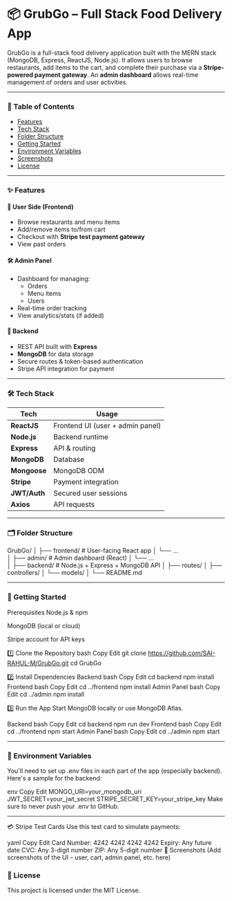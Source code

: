 # 📦 GrubGo – Full Stack Food Delivery App

GrubGo is a full-stack food delivery application built with the MERN stack (MongoDB, Express, ReactJS, Node.js). It allows users to browse restaurants, add items to the cart, and complete their purchase via a **Stripe-powered payment gateway**. An **admin dashboard** allows real-time management of orders and user activities.

---

### 🧭 Table of Contents

- [Features](#-features)
- [Tech Stack](#-tech-stack)
- [Folder Structure](#-folder-structure)
- [Getting Started](#-getting-started)
- [Environment Variables](#-environment-variables)
- [Screenshots](#-screenshots)
- [License](#-license)

---

### ✨ Features

#### 👤 User Side (Frontend)
- Browse restaurants and menu items
- Add/remove items to/from cart
- Checkout with **Stripe test payment gateway**
- View past orders

#### 🛠️ Admin Panel
- Dashboard for managing:
  - Orders
  - Menu items
  - Users
- Real-time order tracking
- View analytics/stats (if added)

#### 🔗 Backend
- REST API built with **Express**
- **MongoDB** for data storage
- Secure routes & token-based authentication
- Stripe API integration for payment

---

### 🛠️ Tech Stack

| Tech        | Usage                             |
|-------------|-----------------------------------|
| **ReactJS** | Frontend UI (user + admin panel)  |
| **Node.js** | Backend runtime                   |
| **Express** | API & routing                     |
| **MongoDB** | Database                          |
| **Mongoose** | MongoDB ODM                      |
| **Stripe** | Payment integration               |
| **JWT/Auth** | Secured user sessions             |
| **Axios** | API requests                      |

---

### 🗂 Folder Structure

GrubGo/
│
├── frontend/       # User-facing React app
│   └── ...         
│
├── admin/          # Admin dashboard (React)
│   └── ...         
│
├── backend/        # Node.js + Express + MongoDB API
│   ├── routes/
│   ├── controllers/
│   └── models/
│
└── README.md

---

### 🚀 Getting Started
Prerequisites
Node.js & npm

MongoDB (local or cloud)

Stripe account for API keys

1️⃣ Clone the Repository
bash
Copy
Edit
git clone https://github.com/SAI-RAHUL-M/GrubGo.git
cd GrubGo

2️⃣ Install Dependencies
Backend
bash
Copy
Edit
cd backend
npm install
Frontend
bash
Copy
Edit
cd ../frontend
npm install
Admin Panel
bash
Copy
Edit
cd ../admin
npm install

3️⃣ Run the App
Start MongoDB locally or use MongoDB Atlas.

Backend
bash
Copy
Edit
cd backend
npm run dev
Frontend
bash
Copy
Edit
cd ../frontend
npm start
Admin Panel
bash
Copy
Edit
cd ../admin
npm start

---

### 🔐 Environment Variables
You'll need to set up .env files in each part of the app (especially backend). Here's a sample for the backend:

env
Copy
Edit
MONGO_URI=your_mongodb_uri
JWT_SECRET=your_jwt_secret
STRIPE_SECRET_KEY=your_stripe_key
Make sure to never push your .env to GitHub.

---

💳 Stripe Test Cards
Use this test card to simulate payments:

yaml
Copy
Edit
Card Number: 4242 4242 4242 4242
Expiry: Any future date
CVC: Any 3-digit number
ZIP: Any 5-digit number
📸 Screenshots
(Add screenshots of the UI – user, cart, admin panel, etc. here)

### 📄 License
This project is licensed under the MIT License.
